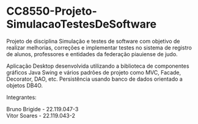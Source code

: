 # CC8550-Projeto-SimulacaoTestesDeSoftware

Projeto de disciplina Simulação e testes de software com objetivo de realizar melhorias, correções e implementar testes no sistema de registro de alunos, professores e entidades da federação piauiense de judo.

Aplicação Desktop desenvolvida utilizando a biblioteca de componentes gráficos Java Swing e vários padrões de projeto como MVC, Facade, Decorator, DAO, etc. Persistência usando banco de dados orientado a objetos DB4O.

Integrantes:

Bruno Brigide - 22.119.047-3</br>
Vitor Soares - 22.119.043-2

